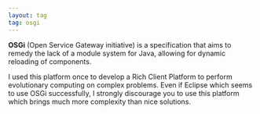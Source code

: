 ```yaml
---
layout: tag
tag: osgi
---
```


__OSGi__ (Open Service Gateway initiative) is a specification that aims to remedy the lack of a module system for Java, allowing for dynamic reloading of components.

I used this platform once to develop a Rich Client Platform to perform evolutionary computing on complex problems. Even if Eclipse which seems to use OSGi successfully,
I strongly discourage you to use this platform which brings much more complexity than nice solutions.